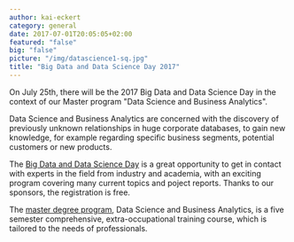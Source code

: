 ```yaml
---
author: kai-eckert
category: general
date: 2017-07-01T20:05:05+02:00
featured: "false"
big: "false"
picture: "/img/datascience1-sq.jpg"
title: "Big Data and Data Science Day 2017"
---
```

On July 25th, there will be the 2017 Big Data and Data Science Day in the context of our Master program "Data Science and Business Analytics".
<!--more-->

Data Science and Business Analytics are concerned with the discovery of previously unknown relationships in huge corporate databases, to gain new knowledge, for example regarding specific business segments, potential customers or new products.

The [Big Data and Data Science Day](https://www.hdm-stuttgart.de/ds/de/events/bddsday2017) is a great opportunity to get in contact with experts in the field from industry and academia, with an exciting program covering many current topics and poject reports. Thanks to our sponsors, the registration is free.

The [master degree program](https://www.hdm-stuttgart.de/ds/en/index), Data Science and Business Analytics, is a five semester comprehensive, extra-occupational training course, which is tailored to the needs of professionals.



